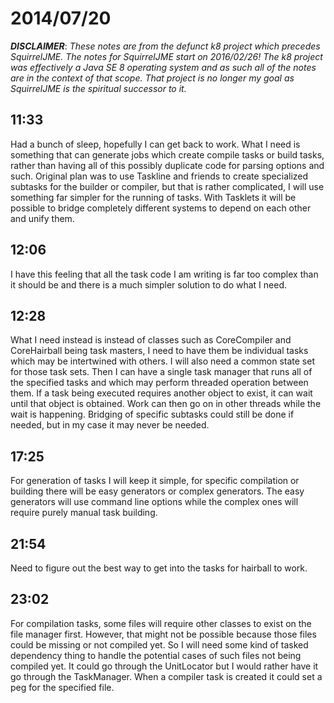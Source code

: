 # 2014/07/20

***DISCLAIMER***: _These notes are from the defunct k8 project which_
_precedes SquirrelJME. The notes for SquirrelJME start on 2016/02/26!_
_The k8 project was effectively a Java SE 8 operating system and as such_
_all of the notes are in the context of that scope. That project is no_
_longer my goal as SquirrelJME is the spiritual successor to it._

## 11:33

Had a bunch of sleep, hopefully I can get back to work. What I need is
something that can generate jobs which create compile tasks or build tasks,
rather than having all of this possibly duplicate code for parsing options and
such. Original plan was to use Taskline and friends to create specialized
subtasks for the builder or compiler, but that is rather complicated, I will
use something far simpler for the running of tasks. With Tasklets it will be
possible to bridge completely different systems to depend on each other and
unify them.

## 12:06

I have this feeling that all the task code I am writing is far too complex
than it should be and there is a much simpler solution to do what I need.

## 12:28

What I need instead is instead of classes such as CoreCompiler and
CoreHairball being task masters, I need to have them be individual tasks which
may be intertwined with others. I will also need a common state set for those
task sets. Then I can have a single task manager that runs all of the
specified tasks and which may perform threaded operation between them. If a
task being executed requires another object to exist, it can wait until that
object is obtained. Work can then go on in other threads while the wait is
happening. Bridging of specific subtasks could still be done if needed, but in
my case it may never be needed.

## 17:25

For generation of tasks I will keep it simple, for specific compilation or
building there will be easy generators or complex generators. The easy
generators will use command line options while the complex ones will require
purely manual task building.

## 21:54

Need to figure out the best way to get into the tasks for hairball to work.

## 23:02

For compilation tasks, some files will require other classes to exist on the
file manager first. However, that might not be possible because those files
could be missing or not compiled yet. So I will need some kind of tasked
dependency thing to handle the potential cases of such files not being
compiled yet. It could go through the UnitLocator but I would rather have it
go through the TaskManager. When a compiler task is created it could set a peg
for the specified file.

